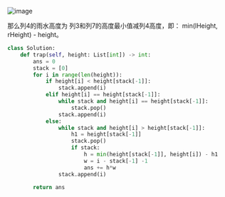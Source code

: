 ![image](https://user-images.githubusercontent.com/62086490/154968017-2517ee67-6426-4cd8-a989-93a7c61cd845.png)

那么列4的雨水高度为 列3和列7的高度最小值减列4高度，即： min(lHeight, rHeight) - height。

```python
class Solution:
    def trap(self, height: List[int]) -> int:
        ans = 0
        stack = [0]
        for i in range(len(height)):
            if height[i] < height[stack[-1]]:
                stack.append(i)
            elif height[i] == height[stack[-1]]:
                while stack and height[i] == height[stack[-1]]:
                    stack.pop()
                stack.append(i)
            else:
                while stack and height[i] > height[stack[-1]]:
                    h1 = height[stack[-1]]
                    stack.pop()
                    if stack:
                        h = min(height[stack[-1]], height[i]) - h1
                        w = i - stack[-1] -1
                        ans += h*w
                stack.append(i)

        return ans 
```
